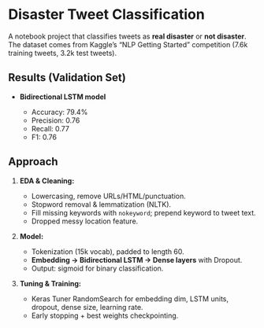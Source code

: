 # Disaster Tweet Classification

A notebook project that classifies tweets as **real disaster** or **not disaster**. The dataset comes from Kaggle’s “NLP Getting Started” competition (7.6k training tweets, 3.2k test tweets).

## Results (Validation Set)

* **Bidirectional LSTM model**

  * Accuracy: 79.4%
  * Precision: 0.76
  * Recall: 0.77
  * F1: 0.76

## Approach

1. **EDA & Cleaning:**

   * Lowercasing, remove URLs/HTML/punctuation.
   * Stopword removal & lemmatization (NLTK).
   * Fill missing keywords with `nokeyword`; prepend keyword to tweet text.
   * Dropped messy location feature.
2. **Model:**

   * Tokenization (15k vocab), padded to length 60.
   * **Embedding → Bidirectional LSTM → Dense layers** with Dropout.
   * Output: sigmoid for binary classification.
3. **Tuning & Training:**

   * Keras Tuner RandomSearch for embedding dim, LSTM units, dropout, dense size, learning rate.
   * Early stopping + best weights checkpointing.

